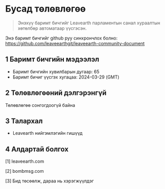 # Бусад төлөвлөгөө

>Энэхүү баримт бичгийг Leavearth парламентын санал хураалтын хөтөлбөр автоматаар үүсгэсэн.

Энэ баримт бичгийг github руу синхрончлох болно: https://github.com/leaveearthgit/leaveearth-community-document

## 1 Баримт бичгийн мэдээлэл

- Баримт бичгийн хувилбарын дугаар: 65
- Баримт бичиг үүсгэх хугацаа: 2024-03-29 (GMT)

## 2 Төлөвлөгөөний дэлгэрэнгүй

Төлөвлөгөө сонгогдоогүй байна

## 3 Талархал
* Leavearth нийгэмлэгийн гишүүд

## 4 Алдартай болгох
[1] leaveearth.com

[2] bombmsg.com

[3] Бид төсөөлж, дараа нь хэрэгжүүлдэг